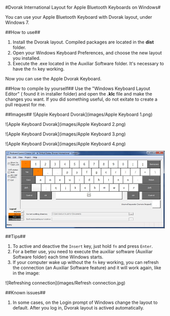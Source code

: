 #Dvorak International Layout for Apple Bluetooth Keyboards on Windows#

You can use your Apple Bluetooth Keyboard with Dvorak layout, under Windows 7.

##How to use##
1. Install the Dvorak layout. Compiled packages are located in the **dist** folder. 
2. Open your Windows Keyboard Preferences, and choose the new layout you installed.
3. Execute the .exe located in the Auxiliar Software folder. It's necessary to have the `fn` key working.

Now you can use the Apple Dvorak Keyboard.

##How to compile by yourself##
Use the "Windows Keyboard Layout Editor" ( found it in installer folder) and open the **.klc** file and make the changes you want. If you did something useful, do not exitate to create a pull request for me.

##Images##
![Apple Keyboard Dvorak](images/Apple Keyboard 1.png)

![Apple Keyboard Dvorak](images/Apple Keyboard 2.png)

![Apple Keyboard Dvorak](images/Apple Keyboard 3.png)

![Apple Keyboard Dvorak](images/Apple Keyboard 4.png)

![Windows Keyboard Layout Creator](images/Windows.jpg)

##Tips##
1. To active and deactive the `Insert` key, just hold `fn` and press `Enter`.
2. For a better use, you need to execute the auxiliar software (Auxiliar Software folder) each time Windows starts.
3. If your computer wake up without the `fn` key working, you can refresh the connection (an Auxiliar Software feature) and it will work again, like in the image:

![Refreshing connection](images/Refresh connection.jpg)

##Known issues##
1. In some cases, on the Login prompt of Windows change the layout to default. After you log in, Dvorak layout is actived automatically.


